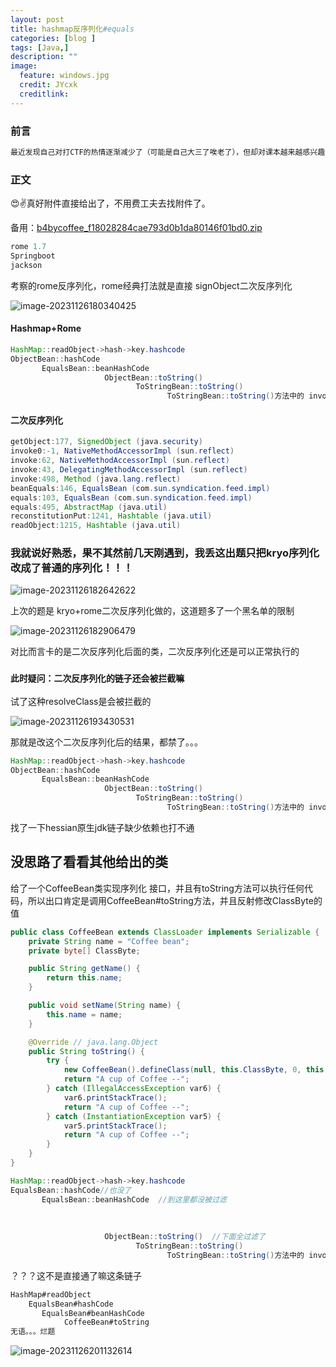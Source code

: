 ```yaml
---
layout: post
title: hashmap反序列化#equals
categories: [blog ]
tags: [Java,]
description: ""
image:
  feature: windows.jpg
  credit: JYcxk
  creditlink: 
---
```






### 前言

```java
最近发现自己对打CTF的热情逐渐减少了（可能是自己大三了唉老了），但却对课本越来越感兴趣了，但对我的java热情也极具增高，尤其是最近多了tabby这个爱妃高兴了好几天了，接下来就学学如何使用她
```

### 正文

😍✌真好附件直接给出了，不用费工夫去找附件了。

备用：[b4bycoffee_f18028284cae793d0b1da80146f01bd0.zip](https://l3yx.github.io/resource/b4bycoffee_f18028284cae793d0b1da80146f01bd0.zip)

```java
rome 1.7
Springboot
jackson
```

考察的rome反序列化，rome经典打法就是直接 signObject二次反序列化

![image-20231126180340425](X:\github\cxkjy.github.io\cxkjy.github.io\img\final\image-20231126180340425.png)

#### Hashmap+Rome

```java
HashMap::readObject->hash->key.hashcode
ObjectBean::hashCode
       EqualsBean::beanHashCode
                     ObjectBean::toString()
                            ToStringBean::toString() 
                                   ToStringBean::toString()方法中的 invoke执行
```

#### 二次反序列化

 ```java
 getObject:177, SignedObject (java.security)
 invoke0:-1, NativeMethodAccessorImpl (sun.reflect)
 invoke:62, NativeMethodAccessorImpl (sun.reflect)
 invoke:43, DelegatingMethodAccessorImpl (sun.reflect)
 invoke:498, Method (java.lang.reflect)
 beanEquals:146, EqualsBean (com.sun.syndication.feed.impl)
 equals:103, EqualsBean (com.sun.syndication.feed.impl)
 equals:495, AbstractMap (java.util)
 reconstitutionPut:1241, Hashtable (java.util)
 readObject:1215, Hashtable (java.util)
 ```



### 我就说好熟悉，果不其然前几天刚遇到，我丢这出题只把kryo序列化改成了普通的序列化！！！

![image-20231126182642622](X:\github\cxkjy.github.io\cxkjy.github.io\img\final\image-20231126182642622.png)

上次的题是 kryo+rome二次反序列化做的，这道题多了一个黑名单的限制

![image-20231126182906479](X:\github\cxkjy.github.io\cxkjy.github.io\img\final\image-20231126182906479.png)

对比而言卡的是二次反序列化后面的类，二次反序列化还是可以正常执行的

### `此时疑问：二次反序列化的链子还会被拦截嘛`

试了这种resolveClass是会被拦截的

![image-20231126193430531](X:\github\cxkjy.github.io\cxkjy.github.io\img\final\image-20231126193430531.png)

那就是改这个二次反序列化后的结果，都禁了。。。

```java
HashMap::readObject->hash->key.hashcode
ObjectBean::hashCode
       EqualsBean::beanHashCode
                     ObjectBean::toString()
                            ToStringBean::toString() 
                                   ToStringBean::toString()方法中的 invoke执行
```

找了一下hessian原生jdk链子缺少依赖也打不通

## 没思路了看看其他给出的类 

给了一个CoffeeBean类实现序列化 接口，并且有toString方法可以执行任何代码，所以出口肯定是调用CoffeeBean#toString方法，并且反射修改ClassByte的值

```java
public class CoffeeBean extends ClassLoader implements Serializable {
    private String name = "Coffee bean";
    private byte[] ClassByte;

    public String getName() {
        return this.name;
    }

    public void setName(String name) {
        this.name = name;
    }

    @Override // java.lang.Object
    public String toString() {
        try {
            new CoffeeBean().defineClass(null, this.ClassByte, 0, this.ClassByte.length).newInstance();
            return "A cup of Coffee --";
        } catch (IllegalAccessException var6) {
            var6.printStackTrace();
            return "A cup of Coffee --";
        } catch (InstantiationException var5) {
            var5.printStackTrace();
            return "A cup of Coffee --";
        }
    }
}
```

```java
HashMap::readObject->hash->key.hashcode
EqualsBean::hashCode//也没了
       EqualsBean::beanHashCode  //到这里都没被过滤
           
           
           
                     ObjectBean::toString()  //下面全过滤了
                            ToStringBean::toString() 
                                   ToStringBean::toString()方法中的 invoke执行
```

？？？这不是直接通了嘛这条链子

```java
HashMap#readObject
    EqualsBean#hashCode
       EqualsBean#beanHashCode
            CoffeeBean#toString
无语。。。烂题
```

![image-20231126201132614](X:\github\cxkjy.github.io\cxkjy.github.io\img\final\image-20231126201132614.png)
